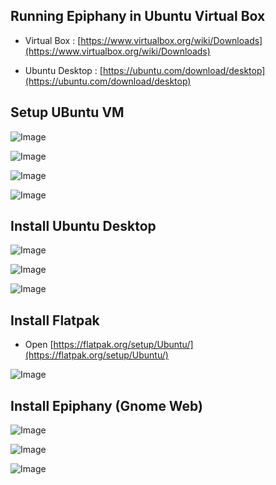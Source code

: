 ## Running Epiphany in Ubuntu Virtual Box

  * Virtual Box : [https://www.virtualbox.org/wiki/Downloads](https://www.virtualbox.org/wiki/Downloads)
  
  * Ubuntu Desktop : [https://ubuntu.com/download/desktop](https://ubuntu.com/download/desktop)

## Setup UBuntu VM

![Image](https://raw.githubusercontent.com/si294r/epiphany/master/create-vm.png)

![Image](https://raw.githubusercontent.com/si294r/epiphany/master/create-vhd.png)

![Image](https://raw.githubusercontent.com/si294r/epiphany/master/settings-display.png)

![Image](https://raw.githubusercontent.com/si294r/epiphany/master/settings-storage.png)

## Install Ubuntu Desktop

![Image](https://raw.githubusercontent.com/si294r/epiphany/master/install-ubuntu.png)

![Image](https://raw.githubusercontent.com/si294r/epiphany/master/minimal-instalation.png)

![Image](https://raw.githubusercontent.com/si294r/epiphany/master/install-virtual-box-driver.png)

## Install Flatpak 

  * Open [https://flatpak.org/setup/Ubuntu/](https://flatpak.org/setup/Ubuntu/)

![Image](https://raw.githubusercontent.com/si294r/epiphany/master/install-flatpak.png)

## Install Epiphany (Gnome Web)

![Image](https://raw.githubusercontent.com/si294r/epiphany/master/install-epiphany.png)

![Image](https://raw.githubusercontent.com/si294r/epiphany/master/start-gnome-web.png)

![Image](https://raw.githubusercontent.com/si294r/epiphany/master/run-gnome-web.png)
